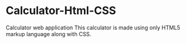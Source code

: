 # Calculator-Html-CSS
 Calculator web application This calculator is made using only HTML5 markup language along with CSS.
